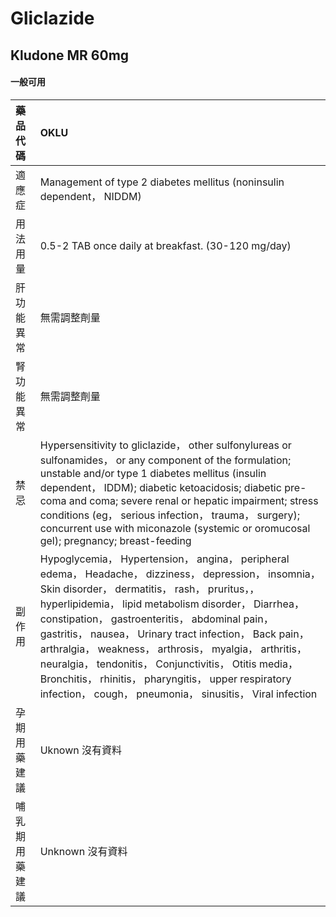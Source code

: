 # Gliclazide

## Kludone MR 60mg

#### 一般可用

| 藥品代碼       | OKLU                                                                                                                                                                                                                                                                                                                                                                                                                                                                                                                                                                  |
|:---------------|:----------------------------------------------------------------------------------------------------------------------------------------------------------------------------------------------------------------------------------------------------------------------------------------------------------------------------------------------------------------------------------------------------------------------------------------------------------------------------------------------------------------------------------------------------------------------|
| 適應症         | Management of type 2 diabetes mellitus (noninsulin dependent， NIDDM)                                                                                                                                                                                                                                                                                                                                                                                                                                                                                                 |
| 用法用量       | 0.5-2 TAB once daily at breakfast. (30-120 mg/day)                                                                                                                                                                                                                                                                                                                                                                                                                                                                                                                    |
| 肝功能異常     | 無需調整劑量                                                                                                                                                                                                                                                                                                                                                                                                                                                                                                                                                          |
| 腎功能異常     | 無需調整劑量                                                                                                                                                                                                                                                                                                                                                                                                                                                                                                                                                          |
| 禁忌           | Hypersensitivity to gliclazide， other sulfonylureas or sulfonamides， or any component of the formulation; unstable and/or type 1 diabetes mellitus (insulin dependent， IDDM); diabetic ketoacidosis; diabetic pre-coma and coma; severe renal or hepatic impairment; stress conditions (eg， serious infection， trauma， surgery); concurrent use with miconazole (systemic or oromucosal gel); pregnancy; breast-feeding                                                                                                                                         |
| 副作用         | Hypoglycemia， Hypertension， angina， peripheral edema， Headache， dizziness， depression， insomnia， Skin disorder， dermatitis， rash， pruritus，， hyperlipidemia， lipid metabolism disorder， Diarrhea， constipation， gastroenteritis， abdominal pain， gastritis， nausea， Urinary tract infection， Back pain， arthralgia， weakness， arthrosis， myalgia， arthritis， neuralgia， tendonitis， Conjunctivitis， Otitis media， Bronchitis， rhinitis， pharyngitis， upper respiratory infection， cough， pneumonia， sinusitis， Viral infection |
| 孕期用藥建議   | Uknown 沒有資料                                                                                                                                                                                                                                                                                                                                                                                                                                                                                                                                                       |
| 哺乳期用藥建議 | Unknown 沒有資料                                                                                                                                                                                                                                                                                                                                                                                                                                                                                                                                                      |

